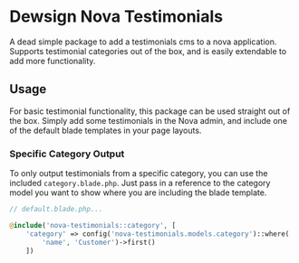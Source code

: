 # Dewsign Nova Testimonials

A dead simple package to add a testimonials cms to a nova application. Supports testimonial categories out of the box, and is easily extendable to add more functionality.

## Usage

For basic testimonial functionality, this package can be used straight out of the box. Simply add some testimonials in the Nova admin, and include one of the default blade templates in your page layouts.


### Specific Category Output

To only output testimonials from a specific category, you can use the included `category.blade.php`. Just pass in a reference to the category model you want to show where you are including the blade template.

```php
// default.blade.php...

@include('nova-testimonials::category', [
    'category' => config('nova-testimonials.models.category')::where(
        'name', 'Customer')->first()
    ])
```